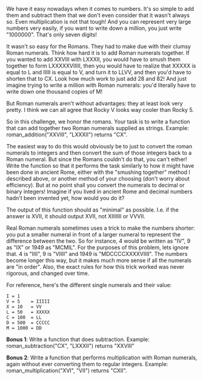 <div class="md"><p>We have it easy nowadays when it comes to numbers. It's so simple to add them and subtract them that we don't even consider that it wasn't always so. Even multiplication is not that tough! And you can represent very large numbers very easily, if you want to write down a million, you just write "1000000". That's only seven digits!</p>
<p>It wasn't so easy for the Romans. They had to make due with their clumsy Roman numerals. Think how hard it is to add Roman numerals together. If you wanted to add XXVIII with LXXXII, you would have to smush them together to form LXXXXXVIIIII, then you would have to realize that XXXXX is equal to L and IIIII is equal to V, and turn it to LLVV, and then you'd have to shorten that to CX. Look how much work to just add 28 and 82! And just imagine trying to write a million with Roman numerals: you'd literally have to write down one thousand copies of M!</p>
<p>But Roman numerals aren't without advantages: they at least look very pretty. I think we can all agree that Rocky V looks way cooler than Rocky 5. </p>
<p>So in this challenge, we honor the romans. Your task is to write a function that can add together two Roman numerals supplied as strings. Example: roman_addition("XXVIII", "LXXXII") returns "CX". </p>
<p>The easiest way to do this would obviously be to just to convert the roman numerals to integers and then convert the sum of those integers back to a Roman numeral. But since the Romans couldn't do that, you can't either! Write the function so that it performs the task similarly to how it might have been done in ancient Rome, either with the "smushing together" method I described above, or another method of your choosing (don't worry about efficiency). But at no point shall you convert the numerals to decimal or binary integers! Imagine if you lived in ancient Rome and decimal numbers hadn't been invented yet, how would you do it? </p>
<p>The output of this function should as "minimal" as possible. I.e. if the answer is XVII, it should output XVII, not XIIIIIII or VVVII.</p>
<p>Real Roman numerals sometimes uses a trick to make the numbers shorter: you put a smaller numeral in front of a larger numeral to represent the difference between the two. So for instance, 4 would be written as "IV", 9 as "IX" or 1949 as "MCMIL". For the purposes of this problem, lets ignore that. 4 is "IIII", 9 is "VIIII" and 1949 is "MDCCCCXXXXVIIII". The numbers become longer this way, but it makes much more sense if all the numerals are "in order". Also, the exact rules for how this trick worked was never rigorous, and changed over time.</p>
<p>For reference, here's the different single numerals and their value:</p>
<pre><code>I = 1    
V = 5    = IIIII    
X = 10   = VV           
L = 50   = XXXXX        
C = 100  = LL           
D = 500  = CCCCC         
M = 1000 = DD            
</code></pre>
<p><strong>Bonus 1</strong>: Write a function that does subtraction. Example: roman_subtraction("CX", "LXXXII") returns "XXVIII"</p>
<p><strong>Bonus 2</strong>: Write a function that performs multiplication with Roman numerals, again without ever converting them to regular integers. Example: roman_multiplication("XVI", "VII") returns "CXII". </p>
</div>
